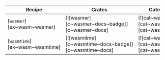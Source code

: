 | Recipe | Crates | Categories |
|--------|--------|------------|
| [`wasmer`][ex~wasm~wasmer] | [![wasmer][c~wasmer~docs~badge]][c~wasmer~docs] | [![cat~wasm][cat~wasm~badge]][cat~wasm] |
| [`wasmtime`][ex~wasm~wasmtime] | [![wasmtime][c~wasmtime~docs~badge]][c~wasmtime~docs] | [![cat~wasm][cat~wasm~badge]][cat~wasm] |
